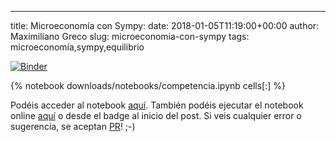 ---
title: Microeconomía con Sympy:
date: 2018-01-05T11:19:00+00:00
author: Maximiliano Greco
slug: microeconomia-con-sympy
tags: microeconomía,sympy,equilibrio

[![Binder](https://mybinder.org/badge.svg)](https://mybinder.org/v2/gh/mmngreco/mmngreco.github.io-source/master/?filepath=content/downloads/notebooks/competencia.ipynb)

{% notebook downloads/notebooks/competencia.ipynb cells[:] %}

Podéis acceder al notebook [aquí](https://github.com/mmngreco/mmngreco.github.io-source/blob/master/content/downloads/notebooks/competencia.ipynb). También podéis ejecutar el notebook online [aquí](https://mybinder.org/v2/gh/mmngreco/mmngreco.github.io-source/master/?filepath=content/downloads/notebooks/competencia.ipynb) o desde el badge al inicio del post. Si veis cualquier error o sugerencia, se aceptan [PR](https://github.com/mmngreco/mmngreco.github.io-source/pulls)! ;-)
